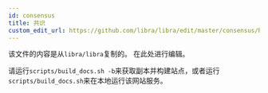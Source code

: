 ```yaml
---
id: consensus
title: 共识
custom_edit_url: https://github.com/libra/libra/edit/master/consensus/README.md
---
```


该文件的内容是从`libra/libra`复制的。 在此处进行编辑。

请运行`scripts/build_docs.sh -b`来获取副本并构建站点，或者运行`scripts/build_docs.sh`来在本地运行该网站服务。